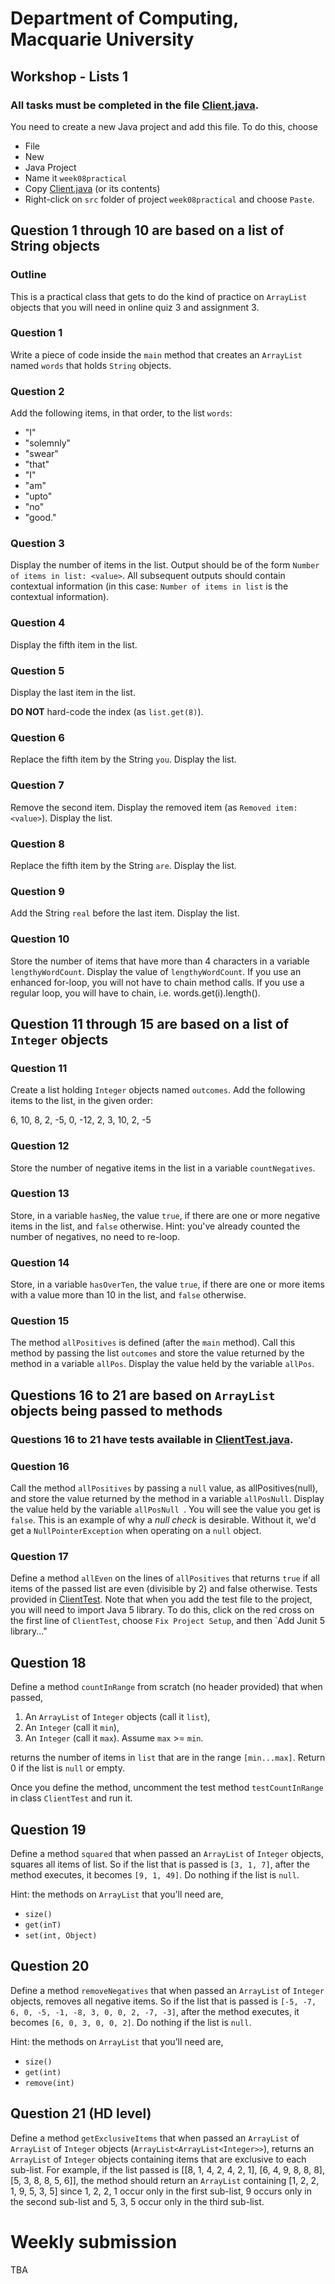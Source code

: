 # Department of Computing, Macquarie University

## Workshop - Lists 1

### All tasks must be completed in the file [Client.java](./codes/Client.java). 

You need to create a new Java project and add this file. To do this, choose 

- File
- New
- Java Project
- Name it `week08practical`
- Copy [Client.java](./codes/Client.java) (or its contents) 
- Right-click on `src` folder of project `week08practical` and choose `Paste`.

## Question 1 through 10 are based on a list of String objects

### Outline

This is a practical class that gets to do the kind of practice on `ArrayList` objects that you will need in online quiz 3 and assignment 3.

### Question 1

Write a piece of code inside the `main` method that creates an `ArrayList` named `words` that holds `String` objects.

### Question 2

Add the following items, in that order, to the list `words`:

- "I"
- "solemnly"
- "swear"
- "that"
- "I"
- "am"
- "upto"
- "no"
- "good."

### Question 3

Display the number of items in the list. Output should be of the form `Number of items in list: <value>`. All subsequent outputs should contain contextual information (in this case: `Number of items in list` is the contextual information).

### Question 4

Display the fifth item in the list. 	

### Question 5

Display the last item in the list. 

**DO NOT** hard-code the index (as `list.get(8)`).

### Question 6

Replace the fifth item by the String `you`. Display the list.

### Question 7

Remove the second item. Display the removed item (as `Removed item: <value>`). Display the list.	

### Question 8

Replace the fifth item by the String `are`. Display the list.

### Question 9

Add the String `real` before the last item. Display the list.

### Question 10

Store the number of items that have more than 4 characters in a variable `lengthyWordCount`. Display the value of `lengthyWordCount`. If you use an enhanced for-loop, you will not have to chain method calls. If you use a regular loop, you will have to chain, i.e. words.get(i).length().

## Question 11 through 15 are based on a list of `Integer` objects

### Question 11

Create a list holding `Integer` objects named `outcomes`. Add the following items to the list, in the given order:

6, 10, 8, 2, -5, 0, -12, 2, 3, 10, 2, -5

### Question 12

Store the number of negative items in the list in a variable `countNegatives`.

### Question 13

Store, in a variable `hasNeg`, the value `true`, if there are one or more negative items in the list, and `false` otherwise. Hint: you've already counted the number of negatives, no need to re-loop.

### Question 14

Store, in a variable `hasOverTen`, the value `true`, if there are one or more items with a value more than 10 in the list, and `false` otherwise.

### Question 15

The method `allPositives` is defined (after the `main` method). Call this method by passing the list `outcomes` and store the value returned by the method in a variable `allPos`. Display the value held by the variable `allPos`.

## Questions 16 to 21 are based on `ArrayList` objects being passed to methods
### Questions 16 to 21 have tests available in [ClientTest.java](./codes/ClientTest.java). 

### Question 16

Call the method `allPositives` by passing a `null` value, as allPositives(null), and store the value returned by the method in a variable `allPosNull`. Display the value held by the variable `allPosNull `. You will see the value you get is `false`. This is an example of why a *null check* is desirable. Without it, we'd get a `NullPointerException` when operating on a `null` object.

### Question 17

Define a method `allEven` on the lines of `allPositives` that returns `true` if all items of the passed list are even (divisible by 2) and false otherwise. Tests provided in [ClientTest](./codes/ClientTest.java). Note that when you add the test file to the project, you will need to import Java 5 library. To do this, click on the red cross on the first line of `ClientTest`, choose `Fix Project Setup`, and then `Add Junit 5 library..."

## Question 18

Define a method `countInRange` from scratch (no header provided) that when passed,

1. An `ArrayList` of `Integer` objects (call it `list`),
2. An `Integer` (call it `min`),
3. An `Integer` (call it `max`). Assume `max` \>= `min`.

returns the number of items in `list` that are in the range `[min...max]`. Return 0 if the list is `null` or empty.

Once you define the method, uncomment the test method `testCountInRange` in class `ClientTest` and run it.

## Question 19

Define a method `squared` that when passed an `ArrayList` of `Integer` objects, squares all items of list. So if the list that is passed is `[3, 1, 7]`, after the method executes, it becomes `[9, 1, 49]`. Do nothing if the list is `null`.

Hint: the methods on `ArrayList` that you’ll need are,

- `size()`
- `get(inT)`
- `set(int, Object)`

## Question 20

Define a method `removeNegatives` that when passed an `ArrayList` of `Integer` objects, removes all negative items. So if the list that is passed is `[-5, -7, 6, 0, -5, -1, -8, 3, 0, 0, 2, -7, -3]`, after the method executes, it becomes `[6, 0, 3, 0, 0, 2]`. Do nothing if the list is `null`.

Hint: the methods on `ArrayList` that you’ll need are,

- `size()`
- `get(int)`
- `remove(int)`

## Question 21 (HD level) 

Define a method `getExclusiveItems` that when passed an `ArrayList` of `ArrayList` of `Integer` objects (`ArrayList<ArrayList<Integer>>`), returns an `ArrayList` of `Integer` objects containing items that are exclusive to each sub-list. For example, if the list passed is [[8, 1, 4, 2, 4, 2, 1], [6, 4, 9, 8, 8, 8], [5, 3, 8, 8, 5, 6]], the method should return an `ArrayList` containing [1, 2, 2, 1, 9, 5, 3, 5] since 1, 2, 2, 1 occur only in the first sub-list, 9  occurs only in the second sub-list and 5, 3, 5 occur only in the third sub-list.

# Weekly submission

TBA 

<!--This week, we are working with practice package for built-in lists. 

Relevant package: `practicePackage` -> `lists` -> `builtInLists` in the master project.

Hurdle requirement:

- Each method (across the 4 stages) is worth 2 marks. So, solving 50 or more methods will get you 100% marks. I knnow this number (50) seems like a lot but once you finish the minimum required number (25), it will take you less than a minute to complete each of the remaining once (especially from Stage2).
- To clear the weekly hurdle, you must solve a at least -
  - 20 methods from Stage2, **and**, 
  - 5 methods from Stage3.

You can drag and drop `Stage1.java` through `Stage4.java` into Week 8 submission. 
(I have enabled uploading of multiple files, as long as all are java files).-->

